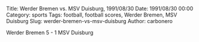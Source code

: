 Title: Werder Bremen vs. MSV Duisburg, 1991/08/30
Date: 1991/08/30 00:00
Category: sports
Tags: football, football scores, Werder Bremen, MSV Duisburg
Slug: werder-bremen-vs-msv-duisburg
Author: carbonero


Werder Bremen 5 - 1 MSV Duisburg

